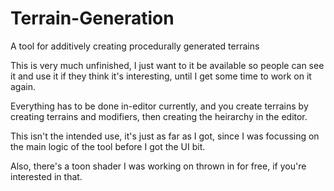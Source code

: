 # Terrain-Generation
A tool for additively creating procedurally generated terrains

This is very much unfinished, I just want to it be available so people can see it and use it if they think it's interesting, until I get some time to work on it again.

Everything has to be done in-editor currently, and you create terrains by creating terrains and modifiers, then creating the heirarchy in the editor.

This isn't the intended use, it's just as far as I got, since I was focussing on the main logic of the tool before I got the UI bit.

Also, there's a toon shader I was working on thrown in for free, if you're interested in that.

